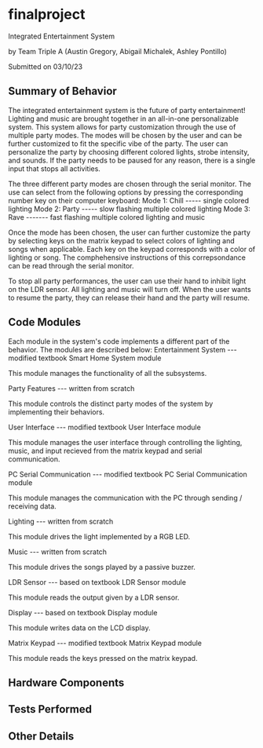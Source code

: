 # finalproject
Integrated Entertainment System

by Team Triple A (Austin Gregory, Abigail Michalek, Ashley Pontillo)

Submitted on 03/10/23

Summary of Behavior
-------------------
The integrated entertainment system is the future of party entertainment! Lighting and music are brought together in an all-in-one personalizable system. This system allows for party customization through the use of multiple party modes. The modes will be chosen by the user and can be further customized to fit the specific vibe of the party. The user can personalize the party by choosing different colored lights, strobe intensity, and sounds. If the party needs to be paused for any reason, there is a single input that stops all activities.

The three different party modes are chosen through the serial monitor. The use can select from the following options by pressing the corresponding number key on their computer keyboard:
Mode 1: Chill ----- single colored lighting
Mode 2: Party ----- slow flashing multiple colored lighting
Mode 3: Rave ------- fast flashing multiple colored lighting and music

Once the mode has been chosen, the user can further customize the party by selecting keys on the matrix keypad to select colors of lighting and songs when applicable. Each key on the keypad corresponds with a color of lighting or song. The comphehensive instructions of this correpsondance can be read through the serial monitor.

To stop all party performances, the user can use their hand to inhibit light on the LDR sensor. All lighting and music will turn off. When the user wants to resume the party, they can release their hand and the party will resume.

Code Modules
------------
Each module in the system's code implements a different part of the behavior. The modules are described below:
Entertainment System --- modified textbook Smart Home System module

This module manages the functionality of all the subsystems.
    
    
Party Features --- written from scratch

This module controls the distinct party modes of the system by implementing their behaviors.
  
  
User Interface --- modified textbook User Interface module

This module manages the user interface through controlling the lighting, music, and input           recieved from the matrix keypad and serial communication.
  
  
PC Serial Communication --- modified textbook PC Serial Communication module

This module manages the communication with the PC through sending / receiving data.


Lighting --- written from scratch

This module drives the light implemented by a RGB LED.
  
  
Music --- written from scratch

This module drives the songs played by a passive buzzer.
  
  
LDR Sensor --- based on textbook LDR Sensor module

This module reads the output given by a LDR sensor.
  
  
Display --- based on textbook Display module

This module writes data on the LCD display.
  
  
Matrix Keypad --- modified textbook Matrix Keypad module

This module reads the keys pressed on the matrix keypad.

Hardware Components
-------------------

Tests Performed
---------------

Other Details
-------------
